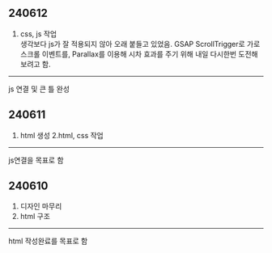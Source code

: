 ## 240612
1. css, js 작업<br>
생각보다 js가 잘 적용되지 않아 오래 붙들고 있었음. GSAP ScrollTrigger로 가로 스크롤 이벤트를, Parallax를 이용해
시차 효과를 주기 위해 내일 다시한번 도전해보려고 함.
------
js 연결 및 큰 틀 완성

## 240611

1. html 생성
2.html, css 작업
------
 js연결을 목표로 함

   
## 240610

1. 디자인 마무리
2. html 구조
---------
   html 작성완료를 목표로 함

